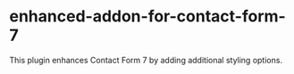 # enhanced-addon-for-contact-form-7
This plugin enhances Contact Form 7 by adding additional styling options.
